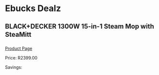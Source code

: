 
# Ebucks Dealz
## BLACK+DECKER 1300W 15-in-1 Steam Mop with SteaMitt
[Product Page](https://www.ebucks.com/web/shop/productSelected.do?prodId=1010930168&catId=998409624)

Price: R2399.00

Savings: 


	